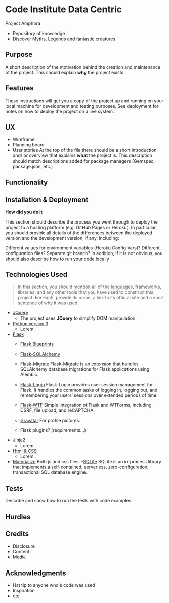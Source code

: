 # Code Institute Data Centric
Project Amphora
- Repository of knowledge
- Discover Myths, Legends and fantastic creatures

## Purpose
A short description of the motivation behind the creation and maintenance of the project. This should explain **why** the project exists.
## Features
These instructions will get you a copy of the project up and running on your local machine for development and testing purposes. See deployment for notes on how to deploy the project on a live system.

## UX
- Wireframe
- Planning board
- User stories
At the top of the file there should be a short introduction and/ or overview that explains **what** the project is. This description should match descriptions added for package managers (Gemspec, package.json, etc.)

## Functionality


## Installation & Deployment
**How did you do it**

This section should describe the process you went through to deploy the project to a hosting platform (e.g. GitHub Pages or Heroku). 
In particular, you should provide all details of the differences between the deployed version and the development version, if any, including:

Different values for environment variables (Heroku Config Vars)?
Different configuration files?
Separate git branch? In addition, if it is not obvious, you should also describe how to run your code locally

## Technologies Used
> In this section, you should mention all of the languages, frameworks, libraries, and any other tools that you have used to construct this project. For each, provide its name, a link to its official site and a short sentence of why it was used.
- [JQuery](https://jquery.com)
    - The project uses **JQuery** to simplify DOM manipulation.
- [Python version 3]()
    - Lorem.
- [Flask]()
    - [Flask Blueprints](http://flask.pocoo.org/docs/1.0/blueprints/)
    - [Flask-SQLAlchemy ](http://flask-sqlalchemy.pocoo.org)
    - [Flask-Migrate](https://flask-migrate.readthedocs.io/en/latest/) Flask-Migrate is an extension that handles SQLAlchemy database migrations for Flask applications using Alembic. 
    - [Flask-Login](https://flask-login.readthedocs.io/en/latest/) Flask-Login provides user session management for Flask. It handles the common tasks of logging in, logging out, and remembering your users’ sessions over extended periods of time.     
    - [Flask-WTF](https://flask-wtf.readthedocs.io/en/stable/) Simple integration of Flask and WTForms, including CSRF, file upload, and reCAPTCHA.
    - [Gravatar](https://en.gravatar.com/site/implement/images) For profile pictures.

    - Flask plugins? (requirements...)
- [Jinja2]()
    - Lorem.
- [Html & CSS]()
    - Lorem.
- [Materialize](https://materializecss.com/)
Both js and css files.
-[SQLite](https://sqlite.org/) SQLite is an in-process library that implements a self-contained, serverless, zero-configuration, transactional SQL database engine.
## Tests

Describe and show how to run the tests with code examples.
## Hurdles

## Credits

- Disclosure
- Content
- Media

## Acknowledgments
* Hat tip to anyone who's code was used
* Inspiration
* etc
